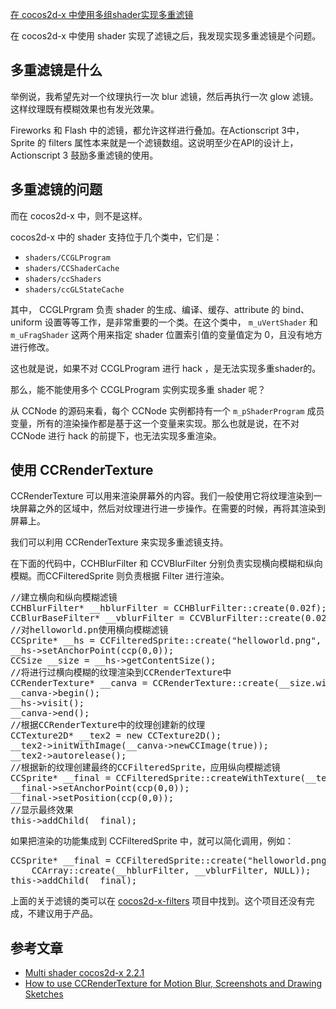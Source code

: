 [在 cocos2d-x 中使用多组shader实现多重滤镜](http://zengrong.net/post/2052.htm)

在 cocos2d-x 中使用 shader 实现了滤镜之后，我发现实现多重滤镜是个问题。

## 多重滤镜是什么

举例说，我希望先对一个纹理执行一次 blur 滤镜，然后再执行一次 glow 滤镜。这样纹理既有模糊效果也有发光效果。

Fireworks 和 Flash 中的滤镜，都允许这样进行叠加。在Actionscript 3中，Sprite 的 filters 属性本来就是一个滤镜数组。这说明至少在API的设计上，Actionscript 3 鼓励多重滤镜的使用。

## 多重滤镜的问题

而在 cocos2d-x 中，则不是这样。

cocos2d-x 中的 shader 支持位于几个类中，它们是：<!--more-->

* `shaders/CCGLProgram`
* `shaders/CCShaderCache`
* `shaders/ccShaders`
* `shaders/ccGLStateCache`

其中， CCGLPrgram 负责 shader 的生成、编译、缓存、attribute 的 bind、uniform 设置等等工作，是非常重要的一个类。在这个类中， `m_uVertShader` 和 `m_uFragShader` 这两个用来指定 shader 位置索引值的变量值定为 0，且没有地方进行修改。

这也就是说，如果不对 CCGLProgram 进行 hack ，是无法实现多重shader的。

那么，能不能使用多个 CCGLProgram 实例实现多重 shader 呢？

从 CCNode 的源码来看，每个 CCNode 实例都持有一个 `m_pShaderProgram` 成员变量，所有的渲染操作都是基于这一个变量来实现。那么也就是说，在不对 CCNode 进行 hack 的前提下，也无法实现多重渲染。

## 使用 CCRenderTexture

CCRenderTexture 可以用来渲染屏幕外的内容。我们一般使用它将纹理渲染到一块屏幕之外的区域中，然后对纹理进行进一步操作。在需要的时候，再将其渲染到屏幕上。

我们可以利用 CCRenderTexture 来实现多重滤镜支持。

在下面的代码中，CCHBlurFilter 和 CCVBlurFilter 分别负责实现横向模糊和纵向模糊。而CCFilteredSprite 则负责根据 Filter 进行渲染。

<pre lang="cpp">
//建立横向和纵向模糊滤镜
CCHBlurFilter* __hblurFilter = CCHBlurFilter::create(0.02f);
CCBlurBaseFilter* __vblurFilter = CCVBlurFilter::create(0.02f);
//对helloworld.pn使用横向模糊滤镜
CCSprite* __hs = CCFilteredSprite::create("helloworld.png", __hblurFilter);
__hs->setAnchorPoint(ccp(0,0));
CCSize __size = __hs->getContentSize();
//将进行过横向模糊的纹理渲染到CCRenderTexture中
CCRenderTexture* __canva = CCRenderTexture::create(__size.width, __size.height);
__canva->begin();
__hs->visit();
__canva->end();
//根据CCRenderTexture中的纹理创建新的纹理
CCTexture2D* __tex2 = new CCTexture2D();
__tex2->initWithImage(__canva->newCCImage(true));
__tex2->autorelease();
//根据新的纹理创建最终的CCFilteredSprite，应用纵向模糊滤镜
CCSprite* __final = CCFilteredSprite::createWithTexture(__tex2, __vblurFilter);
__final->setAnchorPoint(ccp(0,0));
__final->setPosition(ccp(0,0));
//显示最终效果
this->addChild(__final);
</pre>

如果把渲染的功能集成到 CCFilteredSprite 中，就可以简化调用，例如：

<pre lang="cpp">
CCSprite* __final = CCFilteredSprite::create("helloworld.png", 
	CCArray::create(__hblurFilter, __vblurFilter, NULL));
this->addChild(__final);
</pre>

上面的关于滤镜的类可以在 [cocos2d-x-filters][3] 项目中找到。这个项目还没有完成，不建议用于产品。

## 参考文章

* [Multi shader cocos2d-x 2.2.1][1]
* [How to use CCRenderTexture for Motion Blur, Screenshots and Drawing Sketches][2]

[1]: http://www.cocos2d-x.org/forums/6/topics/42388 
[2]: http://www.learn-cocos2d.com/2011/12/how-to-use-ccrendertexture-motion-blur-screenshots-drawing-sketches/
[3]: https://github.com/zrong/cocos2d-x-filters
